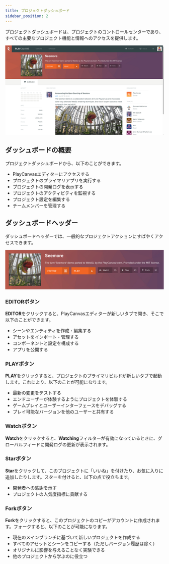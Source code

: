 ```yaml
---
title: プロジェクトダッシュボード
sidebar_position: 2
---
```


プロジェクトダッシュボードは、プロジェクトのコントロールセンターであり、すべての主要なプロジェクト機能と情報へのアクセスを提供します。

![Dashboard](/img/user-manual/editor/projects/project-dashboard.png)

## ダッシュボードの概要

プロジェクトダッシュボードから、以下のことができます。

- PlayCanvasエディターにアクセスする
- プロジェクトのプライマリアプリを実行する
- プロジェクトの開発ログを表示する
- プロジェクトのアクティビティを監視する
- プロジェクト設定を編集する
- チームメンバーを管理する

## ダッシュボードヘッダー

ダッシュボードヘッダーでは、一般的なプロジェクトアクションにすばやくアクセスできます。

![Dashboard Header](/img/user-manual/editor/projects/dashboard-header.png)

### EDITORボタン

**EDITOR**をクリックすると、PlayCanvasエディターが新しいタブで開き、そこで以下のことができます。

- シーンやエンティティを作成・編集する
- アセットをインポート・管理する
- コンポーネントと設定を構成する
- アプリを公開する

### PLAYボタン

**PLAY**をクリックすると、プロジェクトのプライマリビルドが新しいタブで起動します。これにより、以下のことが可能になります。

- 最新の変更をテストする
- エンドユーザーが体験するようにプロジェクトを体験する
- ゲームプレイとユーザーインターフェースをデバッグする
- プレイ可能なバージョンを他のユーザーと共有する

### Watchボタン

**Watch**をクリックすると、**Watching**フィルターが有効になっているときに、グローバルフィードに開発ログの更新が表示されます。

### Starボタン

**Star**をクリックして、このプロジェクトに「いいね」を付けたり、お気に入りに追加したりします。スターを付けると、以下の点で役立ちます。

- 開発者への感謝を示す
- プロジェクトの人気度指標に貢献する

### Forkボタン

**Fork**をクリックすると、このプロジェクトのコピーがアカウントに作成されます。フォークすると、以下のことが可能になります。

- 現在のメインブランチに基づいて新しいプロジェクトを作成する
- すべてのアセットとシーンをコピーする（ただしバージョン履歴は除く）
- オリジナルに影響を与えることなく実験できる
- 他のプロジェクトから学ぶのに役立つ
